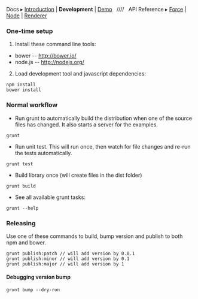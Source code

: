 Docs ▸
[Introduction](../README.md) |
**Development** |
[Demo](http://twitter.github.io/labella.js/)
&nbsp;&nbsp;////&nbsp;&nbsp;
API Reference ▸
[Force](Force.md) |
[Node](Node.md) |
[Renderer](Renderer.md)

### One-time setup

1) Install these command line tools:

- bower   -- http://bower.io/
- node.js -- http://nodejs.org/

2) Load development tool and javascript dependencies:

```
npm install
bower install
```

### Normal workflow

- Run grunt to automatically build the distribution when one of the source files has changed. It also starts a server for the examples.

```
grunt
```

- Run unit test. This will run once, then watch for file changes and re-run the tests automatically.

```
grunt test
```

- Build library once (will create files in the dist folder)

```
grunt build
```

- See all available grunt tasks:

```
grunt --help
```

### Releasing

Use one of these commands to build, bump version and publish to both npm and bower.

```
grunt publish:patch // will add version by 0.0.1
grunt publish:minor // will add version by 0.1
grunt publish:major // will add version by 1
```

#### Debugging version bump

```
grunt bump --dry-run
```